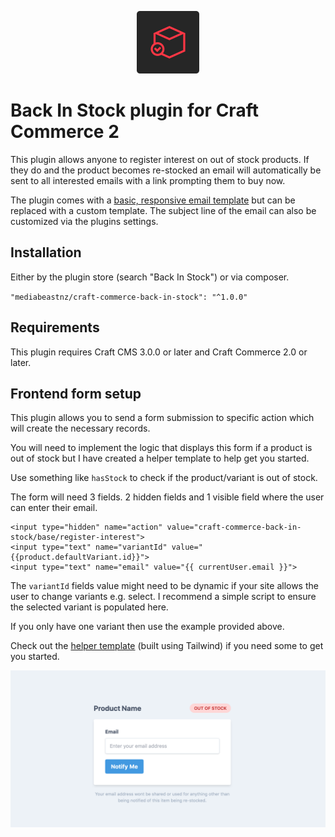 <p align="center"><img src="./src/icon.svg" width="100" height="100" alt="Back In Stock plugin for Craft Commerce 2"></p>

# Back In Stock plugin for Craft Commerce 2

This plugin allows anyone to register interest on out of stock products.
If they do and the product becomes re-stocked an email will automatically be sent to all interested emails with a link prompting them to buy now.

The plugin comes with a [basic, responsive email template](./src/templates/emails/notification.twig) but can be replaced with a custom template. The subject line of the email can also be customized via the plugins settings.

## Installation

Either by the plugin store (search "Back In Stock") or via composer.

`"mediabeastnz/craft-commerce-back-in-stock": "^1.0.0"`

## Requirements

This plugin requires Craft CMS 3.0.0 or later and Craft Commerce 2.0 or later.

## Frontend form setup

This plugin allows you to send a form submission to specific action which will create the necessary records.

You will need to implement the logic that displays this form if a product is out of stock but I have created a helper template to help get you started.

Use something like `hasStock` to check if the product/variant is out of stock.

The form will need 3 fields. 2 hidden fields and 1 visible field where the user can enter their email.

```twig
<input type="hidden" name="action" value="craft-commerce-back-in-stock/base/register-interest">
<input type="text" name="variantId" value="{{product.defaultVariant.id}}">
<input type="text" name="email" value="{{ currentUser.email }}">
```

The `variantId` fields value might need to be dynamic if your site allows the user to change variants e.g. select. I recommend a simple script to ensure the selected variant is populated here.

If you only have one variant then use the example provided above.

Check out the [helper template](./resources/templates/form-example.twig) (built using Tailwind) if you need some to get you started.

![Screenshot of form example](resources/img/form-example.png)

